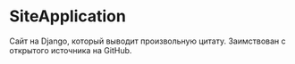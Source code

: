 # SiteApplication
Сайт на Django, который выводит произвольную цитату. Заимствован с открытого источника на GitHub.
